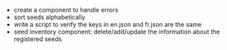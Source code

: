 * create a component to handle errors
* sort seeds alphabetically
* write a script to verify the keys in en.json and fr.json are the same
* seed inventory component: delete/add/update the information about the registered seeds